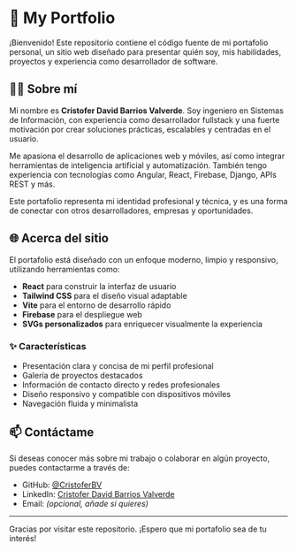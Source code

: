 # 💼 My Portfolio

¡Bienvenido! Este repositorio contiene el código fuente de mi portafolio personal, un sitio web diseñado para presentar quién soy, mis habilidades, proyectos y experiencia como desarrollador de software.

## 👨‍💻 Sobre mí

Mi nombre es **Cristofer David Barrios Valverde**. Soy ingeniero en Sistemas de Información, con experiencia como desarrollador fullstack y una fuerte motivación por crear soluciones prácticas, escalables y centradas en el usuario.

Me apasiona el desarrollo de aplicaciones web y móviles, así como integrar herramientas de inteligencia artificial y automatización. También tengo experiencia con tecnologías como Angular, React, Firebase, Django, APIs REST y más.

Este portafolio representa mi identidad profesional y técnica, y es una forma de conectar con otros desarrolladores, empresas y oportunidades.

## 🌐 Acerca del sitio

El portafolio está diseñado con un enfoque moderno, limpio y responsivo, utilizando herramientas como:

- **React** para construir la interfaz de usuario
- **Tailwind CSS** para el diseño visual adaptable
- **Vite** para el entorno de desarrollo rápido
- **Firebase** para el despliegue web
- **SVGs personalizados** para enriquecer visualmente la experiencia

### ✨ Características

- Presentación clara y concisa de mi perfil profesional
- Galería de proyectos destacados
- Información de contacto directo y redes profesionales
- Diseño responsivo y compatible con dispositivos móviles
- Navegación fluida y minimalista

## 📫 Contáctame

Si deseas conocer más sobre mi trabajo o colaborar en algún proyecto, puedes contactarme a través de:

- GitHub: [@CristoferBV](https://github.com/CristoferBV)
- LinkedIn: [Cristofer David Barrios Valverde](https://www.linkedin.com/in/andrey-dbv/)
- Email: *(opcional, añade si quieres)*

---

Gracias por visitar este repositorio. ¡Espero que mi portafolio sea de tu interés!
